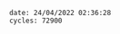 

                date: 24/04/2022 02:36:28
                cycles: 72900

                         